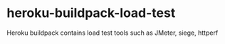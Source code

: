 # heroku-buildpack-load-test
Heroku buildpack contains load test tools such as JMeter, siege, httperf
